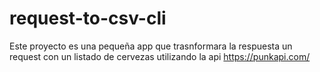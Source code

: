 # request-to-csv-cli

Este proyecto es una pequeña app que trasnformara la respuesta un request 
con un listado de cervezas utilizando la api https://punkapi.com/